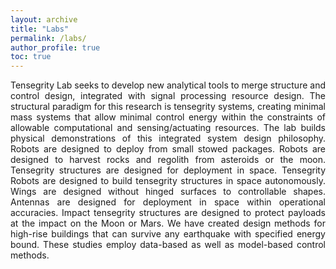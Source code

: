 ```yaml
---
layout: archive
title: "Labs"
permalink: /labs/
author_profile: true
toc: true
---
```


<div style="text-align: justify;" markdown="1">

<!-- I am affiliated with the **[Tensegrity Lab](https://bobskelton.github.io/)** and **[Land Air & Space Robotics (LASR) Laboratory](https://lasr.tamu.edu/)** at Texas A&M University, College Station, TX.  -->

Tensegrity Lab seeks to develop new analytical tools to merge structure and control design, integrated with signal processing resource design. The structural paradigm for this research is tensegrity systems, creating minimal mass systems that allow minimal control energy within the constraints of allowable computational and sensing/actuating resources. The lab builds physical demonstrations of this integrated system design philosophy. Robots are designed to deploy from small stowed packages. Robots are designed to harvest rocks and regolith from asteroids or the moon. Tensegrity structures are designed for deployment in space. Tensegrity Robots are designed to build tensegrity structures in space autonomously. Wings are designed without hinged surfaces to controllable shapes. Antennas are designed for deployment in space within operational accuracies. Impact tensegrity structures are designed to protect payloads at the impact on the Moon or Mars. We have created design methods for high-rise buildings that can survive any earthquake with specified energy bound. These studies employ data-based as well as model-based control methods.


<!-- Using these techniques, we have performed feasibility studies for truck bumpers for the Ford Motor Company. We have created design methods for high-rise buildings that can survive any earthquake with specified energy bound. These studies employ data-based as well as model-based control methods.     -->

<!-- Director: [Dr. Robert Skelton](https://bobskelton.github.io/)        -->

<!-- **[Land Air & Space Robotics (LASR) Laboratory](https://lasr.tamu.edu/)** is a robotics facility operated by the Department of Aerospace Engineering at Texas A&M University. The lab conducts research in robotic sensing and control with an aim to enhance the fields of proximity operations, human-robot interaction, stereo vision, swarm robotics, and autonomous aerial vehicles.      
Director: [Dr. Manoranjan Majji](https://engineering.tamu.edu/aerospace/profiles/majji-manoranjan.html)    -->
</div>  